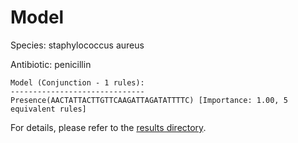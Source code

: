 
# Model

Species: staphylococcus aureus

Antibiotic: penicillin

```
Model (Conjunction - 1 rules):
------------------------------
Presence(AACTATTACTTGTTCAAGATTAGATATTTTC) [Importance: 1.00, 5 equivalent rules]

```

For details, please refer to the [results directory](../../../../../results/scm_b/staphylococcus%20aureus/penicillin/repeat_4/).

